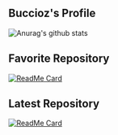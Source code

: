 ## Buccioz's Profile

![Anurag's github stats](https://github-readme-stats.vercel.app/api?username=Buccioz&show_icons=true&theme=dracula)

## Favorite Repository
[![ReadMe Card](https://github-readme-stats.vercel.app/api/pin/?username=Buccioz&repo=ARP-Poisoner&theme=dracula)](https://github.com/Buccioz/ARP-Poisoner)

## Latest Repository
[![ReadMe Card](https://github-readme-stats.vercel.app/api/pin/?username=Buccioz&repo=AmongUsCheeto&theme=dracula)](https://github.com/Buccioz/AmongUsCheeto)
